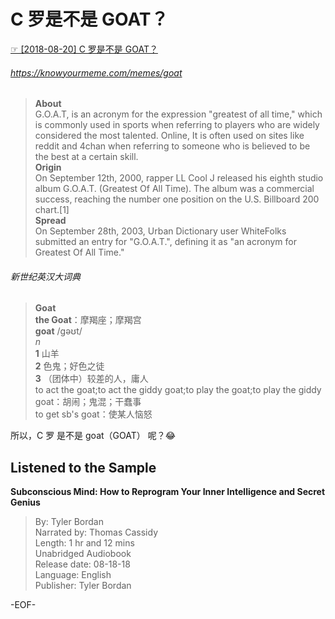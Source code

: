 # C 罗是不是 GOAT？  
[☞ [2018-08-20] C 罗是不是 GOAT？ ](https://mp.weixin.qq.com/s/cTizyWKRu8MgJfCRX8s84A)    
  
###### https://knowyourmeme.com/memes/goat  
>**About**  
G.O.A.T, is an acronym for the expression "greatest of all time," which is commonly used in sports when referring to players who are widely considered the most talented. Online, It is often used on sites like reddit and 4chan when referring to someone who is believed to be the best at a certain skill.  
**Origin**  
On September 12th, 2000, rapper LL Cool J released his eighth studio album G.O.A.T. (Greatest Of All Time). The album was a commercial success, reaching the number one position on the U.S. Billboard 200 chart.[1]  
**Spread**  
On September 28th, 2003, Urban Dictionary user WhiteFolks submitted an entry for "G.O.A.T.", defining it as "an acronym for Greatest Of All Time."  
  
###### 新世纪英汉大词典  
>**Goat**  
**the Goat**：摩羯座；摩羯宫  
**goat**  /ɡəʊt/  
*n*  
**1** 山羊  
**2** 色鬼；好色之徒  
**3** （团体中）较差的人，庸人  
 to act the goat;to act the giddy goat;to play the goat;to play the giddy goat：胡闹；鬼混；干蠢事  
 to get sb's goat：使某人恼怒  
  
所以，C 罗 是不是 goat（GOAT） 呢？😂  
  
## Listened to the Sample  
**Subconscious Mind: How to Reprogram Your Inner Intelligence and Secret Genius**  
>By: Tyler Bordan  
Narrated by: Thomas Cassidy  
Length: 1 hr and 12 mins  
Unabridged Audiobook  
Release date: 08-18-18  
Language: English  
Publisher: Tyler Bordan  
  
  
  
-EOF-  
